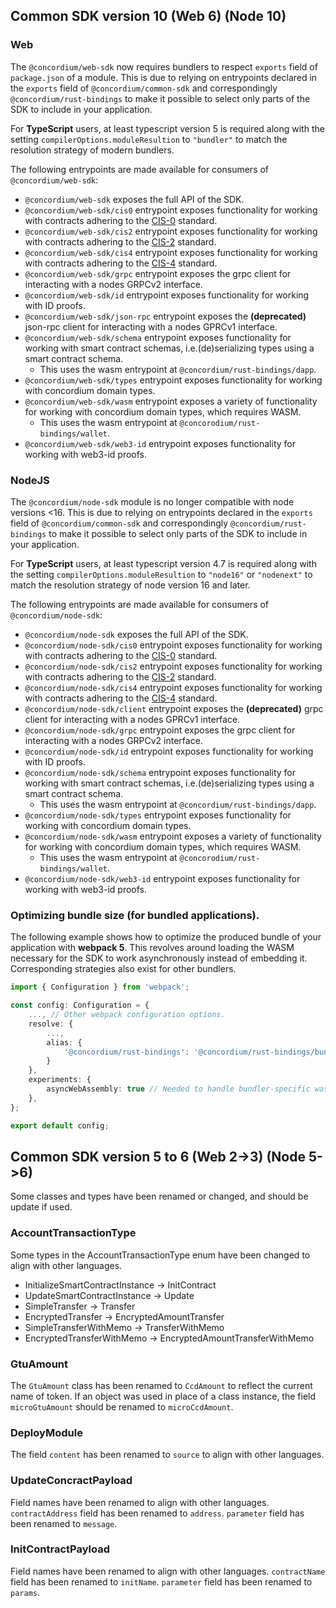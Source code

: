 ## Common SDK version 10 (Web 6) (Node 10)

### Web

The `@concordium/web-sdk` now requires bundlers to respect `exports` field of `package.json` of a module. This is due to relying on entrypoints declared in the `exports` field of `@concordium/common-sdk`
and correspondingly `@concordium/rust-bindings` to make it possible to select only parts of the SDK to include in your application.

For **TypeScript** users, at least typescript version 5 is required along with the setting `compilerOptions.moduleResultion` to `"bundler"` to match the resolution strategy of modern bundlers.

The following entrypoints are made available for consumers of `@concordium/web-sdk`:

- `@concordium/web-sdk` exposes the full API of the SDK.
- `@concordium/web-sdk/cis0` entrypoint exposes functionality for working with contracts adhering to the [CIS-0](https://proposals.concordium.software/CIS/cis-0.html) standard.
- `@concordium/web-sdk/cis2` entrypoint exposes functionality for working with contracts adhering to the [CIS-2](https://proposals.concordium.software/CIS/cis-2.html) standard.
- `@concordium/web-sdk/cis4` entrypoint exposes functionality for working with contracts adhering to the [CIS-4](https://proposals.concordium.software/CIS/cis-4.html) standard.
- `@concordium/web-sdk/grpc` entrypoint exposes the grpc client for interacting with a nodes GRPCv2 interface.
- `@concordium/web-sdk/id` entrypoint exposes functionality for working with ID proofs.
- `@concordium/web-sdk/json-rpc` entrypoint exposes the **(deprecated)** json-rpc client for interacting with a nodes GPRCv1 interface.
- `@concordium/web-sdk/schema` entrypoint exposes functionality for working with smart contract schemas, i.e.(de)serializing types using a smart contract schema.
    - This uses the wasm entrypoint at `@concordium/rust-bindings/dapp`.
- `@concordium/web-sdk/types` entrypoint exposes functionality for working with concordium domain types.
- `@concordium/web-sdk/wasm` entrypoint exposes a variety of functionality for working with concordium domain types, which requires WASM.
    - This uses the wasm entrypoint at `@concorodium/rust-bindings/wallet`.
- `@concordium/web-sdk/web3-id` entrypoint exposes functionality for working with web3-id proofs.

### NodeJS

The `@concordium/node-sdk` module is no longer compatible with node versions <16. This is due to relying on entrypoints declared in the `exports` field of `@concordium/common-sdk`
and correspondingly `@concordium/rust-bindings` to make it possible to select only parts of the SDK to include in your application.

For **TypeScript** users, at least typescript version 4.7 is required along with the setting `compilerOptions.moduleResultion` to `"node16"` or `"nodenext"` to match the resolution strategy of node version 16 and later.

The following entrypoints are made available for consumers of `@concordium/node-sdk`:

- `@concordium/node-sdk` exposes the full API of the SDK.
- `@concordium/node-sdk/cis0` entrypoint exposes functionality for working with contracts adhering to the [CIS-0](https://proposals.concordium.software/CIS/cis-0.html) standard.
- `@concordium/node-sdk/cis2` entrypoint exposes functionality for working with contracts adhering to the [CIS-2](https://proposals.concordium.software/CIS/cis-2.html) standard.
- `@concordium/node-sdk/cis4` entrypoint exposes functionality for working with contracts adhering to the [CIS-4](https://proposals.concordium.software/CIS/cis-4.html) standard.
- `@concordium/node-sdk/client` entrypoint exposes the **(deprecated)** grpc client for interacting with a nodes GPRCv1 interface.
- `@concordium/node-sdk/grpc` entrypoint exposes the grpc client for interacting with a nodes GRPCv2 interface.
- `@concordium/node-sdk/id` entrypoint exposes functionality for working with ID proofs.
- `@concordium/node-sdk/schema` entrypoint exposes functionality for working with smart contract schemas, i.e.(de)serializing types using a smart contract schema.
    - This uses the wasm entrypoint at `@concordium/rust-bindings/dapp`.
- `@concordium/node-sdk/types` entrypoint exposes functionality for working with concordium domain types.
- `@concordium/node-sdk/wasm` entrypoint exposes a variety of functionality for working with concordium domain types, which requires WASM.
    - This uses the wasm entrypoint at `@concorodium/rust-bindings/wallet`.
- `@concordium/node-sdk/web3-id` entrypoint exposes functionality for working with web3-id proofs.

### Optimizing bundle size (for bundled applications).

The following example shows how to optimize the produced bundle of your application with **webpack 5**. This revolves around loading the WASM necessary for the SDK to work asynchronously instead of embedding it.
Corresponding strategies also exist for other bundlers.

```ts
import { Configuration } from 'webpack';

const config: Configuration = {
    ..., // Other webpack configuration options.
    resolve: {
        ...,
        alias: {
            '@concordium/rust-bindings': '@concordium/rust-bindings/bundler', // Resolve bundler-specific wasm entrypoints.
        }
    },
    experiments: {
        asyncWebAssembly: true // Needed to handle bundler-specific wasm entrypoint
    },
};

export default config;
```

## Common SDK version 5 to 6 (Web 2->3) (Node 5->6)

Some classes and types have been renamed or changed, and should be update if used.

### AccountTransactionType

Some types in the AccountTransactionType enum have been changed to align
with other languages.

- InitializeSmartContractInstance -> InitContract
- UpdateSmartContractInstance -> Update
- SimpleTransfer -> Transfer
- EncryptedTransfer -> EncryptedAmountTransfer
- SimpleTransferWithMemo -> TransferWithMemo
- EncryptedTransferWithMemo -> EncryptedAmountTransferWithMemo

### GtuAmount

The `GtuAmount` class has been renamed to `CcdAmount` to reflect the current
name of token.  If an object was used in place of a class instance, the field
`microGtuAmount` should be renamed to `microCcdAmount`.

### DeployModule

The field `content` has been renamed to `source` to align with other languages.

### UpdateConcractPayload

Field names have been renamed to align with other languages.  `contractAddress`
field has been renamed to `address`.  `parameter` field has been renamed to
`message`.

### InitContractPayload

Field names have been renamed to align with other languages.  `contractName`
field has been renamed to `initName`.  `parameter` field has been renamed to
`params`.
